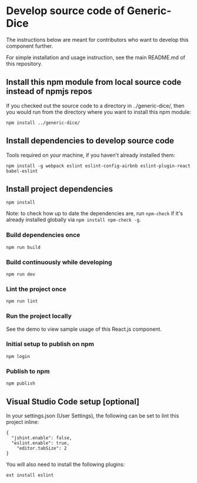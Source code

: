 # Develop source code of Generic-Dice

The instructions below are meant for contributors who want to develop this component further.

For simple installation and usage instruction, see the main README.md of this repository.

## Install this npm module from local source code instead of npmjs repos

If you checked out the source code to a directory in ../generic-dice/, then you would run from the directory where you want to install this npm module:

```
npm install ../generic-dice/
```

## Install dependencies to develop source code

Tools required on your machine, if you haven't already installed them:

```
npm install -g webpack eslint eslint-config-airbnb eslint-plugin-react babel-eslint
```

## Install project dependencies

```
npm install
```

Note: to check how up to date the dependencies are, run `npm-check` if it's already installed globally via `npm install npm-check -g`.

### Build dependencies once

```
npm run build
```

### Build continuously while developing

```
npm run dev
```

### Lint the project once

```
npm run lint
```

### Run the project locally

See the demo to view sample usage of this React.js component.

### Initial setup to publish on npm

```
npm login
```

### Publish to npm

```
npm publish
```

## Visual Studio Code setup [optional]

In your settings.json (User Settings), the following can be set to lint this project inline:

```
{
  "jshint.enable": false,
  "eslint.enable": true,
	"editor.tabSize": 2
}
```

You will also need to install the following plugins:

```
ext install eslint
```
